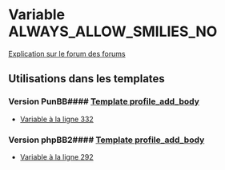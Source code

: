 # Variable ALWAYS_ALLOW_SMILIES_NO
[Explication sur le forum des forums](http://forum.forumactif.com/t294113-listing-des-variables#ALWAYS_ALLOW_SMILIES_NO)
## Utilisations dans les templates
### Version PunBB#### [Template profile_add_body](punbb/profile_add_body.md)
* [Variable à la ligne 332](../punbb/profile_add_body.tpl#L332)
### Version phpBB2#### [Template profile_add_body](subsilver/profile_add_body.md)
* [Variable à la ligne 292](../subsilver/profile_add_body.tpl#L292)